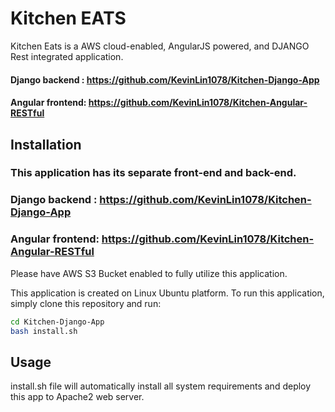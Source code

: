 # Kitchen EATS 
Kitchen Eats is a AWS cloud-enabled, AngularJS powered, and DJANGO Rest integrated application.
#### Django backend : https://github.com/KevinLin1078/Kitchen-Django-App
#### Angular frontend: https://github.com/KevinLin1078/Kitchen-Angular-RESTful


## Installation

### This application has its separate front-end and back-end. 

### Django backend : https://github.com/KevinLin1078/Kitchen-Django-App
### Angular frontend: https://github.com/KevinLin1078/Kitchen-Angular-RESTful


Please have AWS S3 Bucket enabled to fully utilize this application.

This application is created on Linux Ubuntu platform. To run this application, simply clone this repository and run:

```bash
cd Kitchen-Django-App
bash install.sh
```

## Usage

install.sh file will automatically install all system requirements and deploy this app to Apache2 web server. 

